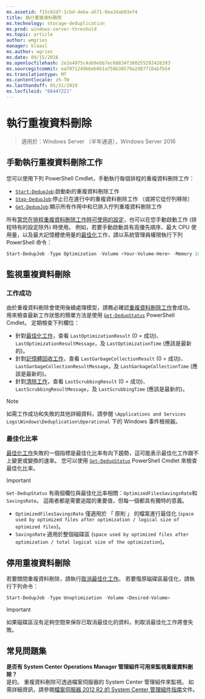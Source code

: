 ```yaml
---
ms.assetid: f15c02d7-1cbd-4eba-a571-0ea34ab93ef4
title: 執行重複資料刪除
ms.technology: storage-deduplication
ms.prod: windows-server-threshold
ms.topic: article
author: wmgries
manager: klaasl
ms.author: wgries
ms.date: 09/15/2016
ms.openlocfilehash: 2e2e4975c4ab9ebb7ec68834f380255292426393
ms.sourcegitcommit: eaf071249b6eb6b1a758b38579a2d87710abfb54
ms.translationtype: MT
ms.contentlocale: zh-TW
ms.lasthandoff: 05/31/2019
ms.locfileid: "66447221"
---
```

# <a name="running-data-deduplication"></a>執行重複資料刪除

> 適用於：Windows Server （半年通道），Windows Server 2016

## <a id="running-dedup-jobs-manually"></a>手動執行重複資料刪除工作

您可以使用下列 PowerShell Cmdlet，手動執行每個排程的重複資料刪除工作：
* [`Start-DedupJob`](https://technet.microsoft.com/library/hh848442.aspx):啟動新的重複資料刪除工作
* [`Stop-DedupJob`](https://technet.microsoft.com/library/hh848439.aspx):停止已在進行中的重複資料刪除工作 （或將它從佇列移除）
* [`Get-DedupJob`](https://technet.microsoft.com/library/hh848452.aspx):顯示所有作用中和已排入佇列重複資料刪除工作

所有[當您在排程重複資料刪除工作時可使用的設定](advanced-settings.md#modifying-job-schedules-available-settings)，也可以在您手動啟動工作 (排程特有的設定除外) 時使用。 例如，若要手動啟動具有高優先順序、最大 CPU 使用量，以及最大記憶體使用量的[最佳化](understand.md#job-info-optimization)工作，請以系統管理員權限執行下列 PowerShell 命令：

```PowerShell
Start-DedupJob -Type Optimization -Volume <Your-Volume-Here> -Memory 100 -Cores 100 -Priority High
```

## <a id="monitoring-dedup"></a>監視重複資料刪除

### <a id="monitoring-dedup-job-successes"></a>工作成功

由於重複資料刪除會使用後續處理模型，請務必確認[重複資料刪除工作](understand.md#job-info)會成功。 用來檢查最新工作狀態的簡單方法是使用 [`Get-DedupStatus`](https://technet.microsoft.com/library/hh848437.aspx) PowerShell Cmdlet。 定期檢查下列欄位：

* 針對[最佳化工作](understand.md#job-info-optimization)，查看 `LastOptimizationResult` (0 = 成功)、`LastOptimizationResultMessage`，及 `LastOptimizationTime` (應該是最新的)。
* 針對[記憶體回收工作](understand.md#job-info-gc)，查看 `LastGarbageCollectionResult` (0 = 成功)、`LastGarbageCollectionResultMessage`，及 `LastGarbageCollectionTime` (應該是最新的)。
* 針對[清除工作](understand.md#job-info-scrubbing)，查看 `LastScrubbingResult` (0 = 成功)、`LastScrubbingResultMessage`，及 `LastScrubbingTime` (應該是最新的)。

> [!Note]  
> 如需工作成功和失敗的其他詳細資料，請參閱 `\Applications and Services Logs\Windows\Deduplication\Operational` 下的 Windows 事件檢視器。

### <a id="monitoring-dedup-optimization-rates"></a>最佳化比率

[最佳化工作](understand.md#job-info-optimization)失敗的一個指標是最佳化比率有向下趨勢，這可能表示最佳化工作跟不上變更或變換的速率。 您可以使用 [`Get-DedupStatus`](https://technet.microsoft.com/library/hh848437.aspx) PowerShell Cmdlet 來檢查最佳化比率。

> [!Important]
> `Get-DedupStatus` 有兩個欄位與最佳化比率相關：`OptimizedFilesSavingsRate`和`SavingsRate`。 這兩者都是需要追蹤的重要值，但每一個都具有獨特的意義。
> - `OptimizedFilesSavingsRate` 僅適用於 「 原則 」 的檔案進行最佳化 (`space used by optimized files after optimization / logical size of optimized files`)。
> - `SavingsRate` 適用於整個磁碟區 (`space used by optimized files after optimization / total logical size of the optimization`)。

## <a id="disabling-dedup"></a>停用重複資料刪除
若要關閉重複資料刪除，請執行[取消最佳化工作](understand.md#job-info-unoptimization)。 若要復原磁碟區最佳化，請執行下列命令：

```PowerShell
Start-DedupJob -Type Unoptimization -Volume <Desired-Volume>
```

> [!Important]  
> 如果磁碟區沒有足夠空間來保存已取消最佳化的資料，則取消最佳化工作將會失敗。

## <a id="faq"></a>常見問題集
**是否有 System Center Operations Manager 管理組件可用來監視重複資料刪除？**  
是的。 重複資料刪除可透過檔案伺服器的 System Center 管理組件來監視。 如需詳細資訊，請參閱[檔案伺服器 2012 R2 的 System Center 管理組件指南](https://download.microsoft.com/download/6/F/7/6F7A33B9-9383-48ED-9252-23C2C8AD1BDA/MPGuide_FileServer2012R2.doc)文件。
